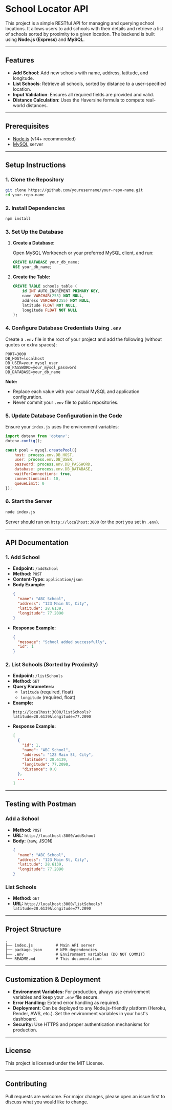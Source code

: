# School Locator API

This project is a simple RESTful API for managing and querying school locations. It allows users to add schools with their details and retrieve a list of schools sorted by proximity to a given location. The backend is built using **Node.js (Express)** and **MySQL**.

---

## Features

- **Add School**: Add new schools with name, address, latitude, and longitude.
- **List Schools**: Retrieve all schools, sorted by distance to a user-specified location.
- **Input Validation**: Ensures all required fields are provided and valid.
- **Distance Calculation**: Uses the Haversine formula to compute real-world distances.

---

## Prerequisites

- [Node.js](https://nodejs.org/) (v14+ recommended)
- [MySQL](https://www.mysql.com/) server

---

## Setup Instructions

### 1. Clone the Repository

```sh
git clone https://github.com/yourusername/your-repo-name.git
cd your-repo-name
```

### 2. Install Dependencies

```sh
npm install
```

### 3. Set Up the Database

1. **Create a Database:**

   Open MySQL Workbench or your preferred MySQL client, and run:

   ```sql
   CREATE DATABASE your_db_name;
   USE your_db_name;
   ```
2. **Create the Table:**

   ```sql
   CREATE TABLE schools_table (
       id INT AUTO_INCREMENT PRIMARY KEY,
       name VARCHAR(255) NOT NULL,
       address VARCHAR(255) NOT NULL,
       latitude FLOAT NOT NULL,
       longitude FLOAT NOT NULL
   );
   ```

### 4. Configure Database Credentials Using `.env`

Create a `.env` file in the root of your project and add the following (without quotes or extra spaces):

```
PORT=3000
DB_HOST=localhost
DB_USER=your_mysql_user
DB_PASSWORD=your_mysql_password
DB_DATABASE=your_db_name
```

**Note:**

- Replace each value with your actual MySQL and application configuration.
- Never commit your `.env` file to public repositories.

### 5. Update Database Configuration in the Code

Ensure your `index.js` uses the environment variables:

```js
import dotenv from 'dotenv';
dotenv.config();

const pool = mysql.createPool({
    host: process.env.DB_HOST,
    user: process.env.DB_USER,
    password: process.env.DB_PASSWORD,
    database: process.env.DB_DATABASE,
    waitForConnections: true,
    connectionLimit: 10,
    queueLimit: 0
});
```

### 6. Start the Server

```sh
node index.js
```

Server should run on `http://localhost:3000` (or the port you set in `.env`).

---

## API Documentation

### 1. Add School

- **Endpoint:** `/addSchool`
- **Method:** `POST`
- **Content-Type:** `application/json`
- **Body Example:**
  ```json
  {
    "name": "ABC School",
    "address": "123 Main St, City",
    "latitude": 28.6139,
    "longitude": 77.2090
  }
  ```
- **Response Example:**
  ```json
  {
    "message": "School added successfully",
    "id": 1
  }
  ```

### 2. List Schools (Sorted by Proximity)

- **Endpoint:** `/listSchools`
- **Method:** `GET`
- **Query Parameters:**
  - `latitude` (required, float)
  - `longitude` (required, float)
- **Example:**
  ```
  http://localhost:3000/listSchools?latitude=28.6139&longitude=77.2090
  ```
- **Response Example:**
  ```json
  [
    {
      "id": 1,
      "name": "ABC School",
      "address": "123 Main St, City",
      "latitude": 28.6139,
      "longitude": 77.2090,
      "distance": 0.0
    },
    ...
  ]
  ```

---

## Testing with Postman

### Add a School

- **Method:** `POST`
- **URL:** `http://localhost:3000/addSchool`
- **Body:** (raw, JSON)
  ```json
  {
    "name": "ABC School",
    "address": "123 Main St, City",
    "latitude": 28.6139,
    "longitude": 77.2090
  }
  ```

### List Schools

- **Method:** `GET`
- **URL:**
  `http://localhost:3000/listSchools?latitude=28.6139&longitude=77.2090`

---

## Project Structure

```
.
├── index.js          # Main API server
├── package.json      # NPM dependencies
├── .env              # Environment variables (DO NOT COMMIT)
└── README.md         # This documentation
```

---

## Customization & Deployment

- **Environment Variables:** For production, always use environment variables and keep your `.env` file secure.
- **Error Handling:** Extend error handling as required.
- **Deployment:** Can be deployed to any Node.js-friendly platform (Heroku, Render, AWS, etc.). Set the environment variables in your host's dashboard.
- **Security:** Use HTTPS and proper authentication mechanisms for production.

---

## License

This project is licensed under the MIT License.

---

## Contributing

Pull requests are welcome. For major changes, please open an issue first to discuss what you would like to change.
